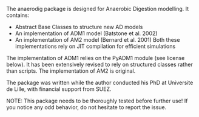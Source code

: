 The anaerodig package is designed for Anaerobic Digestion modelling.
It contains:
- Abstract Base Classes to structure new AD models
- An implementation of ADM1 model (Batstone et al. 2002)
- An implementation of AM2 model (Bernard et al. 2001)
Both these implementations rely on JIT compilation for efficient simulations

The implementation of ADM1 relies on the PyADM1 module (see license below). It has been extensively revised to rely on structured classes rather than scripts.
The implementation of AM2 is original.

The package was written while the author conducted his PhD at Universite de Lille, with financial support from SUEZ.

NOTE: This package needs to be thoroughly tested before further use! If you notice any odd behavior, do not hesitate to report the issue.
